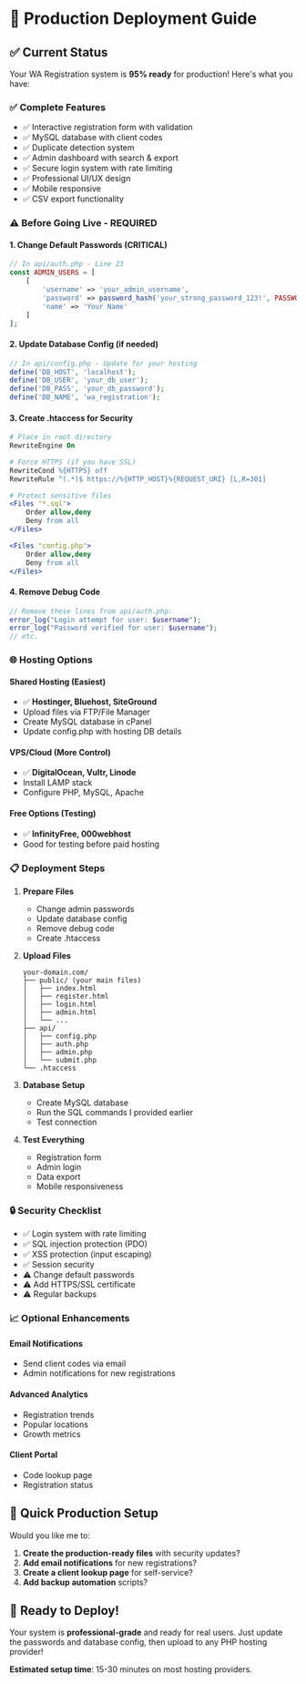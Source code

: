 # 🚀 Production Deployment Guide

## ✅ Current Status
Your WA Registration system is **95% ready** for production! Here's what you have:

### ✅ **Complete Features**
- ✅ Interactive registration form with validation
- ✅ MySQL database with client codes
- ✅ Duplicate detection system
- ✅ Admin dashboard with search & export
- ✅ Secure login system with rate limiting
- ✅ Professional UI/UX design
- ✅ Mobile responsive
- ✅ CSV export functionality

### ⚠️ **Before Going Live - REQUIRED**

#### 1. **Change Default Passwords** (CRITICAL)
```php
// In api/auth.php - Line 23
const ADMIN_USERS = [
    [
        'username' => 'your_admin_username',
        'password' => password_hash('your_strong_password_123!', PASSWORD_DEFAULT),
        'name' => 'Your Name'
    ]
];
```

#### 2. **Update Database Config** (if needed)
```php
// In api/config.php - Update for your hosting
define('DB_HOST', 'localhost');
define('DB_USER', 'your_db_user');
define('DB_PASS', 'your_db_password');
define('DB_NAME', 'wa_registration');
```

#### 3. **Create .htaccess for Security**
```apache
# Place in root directory
RewriteEngine On

# Force HTTPS (if you have SSL)
RewriteCond %{HTTPS} off
RewriteRule ^(.*)$ https://%{HTTP_HOST}%{REQUEST_URI} [L,R=301]

# Protect sensitive files
<Files "*.sql">
    Order allow,deny
    Deny from all
</Files>

<Files "config.php">
    Order allow,deny
    Deny from all
</Files>
```

#### 4. **Remove Debug Code**
```php
// Remove these lines from api/auth.php:
error_log("Login attempt for user: $username");
error_log("Password verified for user: $username");
// etc.
```

### 🌐 **Hosting Options**

#### **Shared Hosting** (Easiest)
- ✅ **Hostinger, Bluehost, SiteGround**
- Upload files via FTP/File Manager
- Create MySQL database in cPanel
- Update config.php with hosting DB details

#### **VPS/Cloud** (More Control)
- ✅ **DigitalOcean, Vultr, Linode**
- Install LAMP stack
- Configure PHP, MySQL, Apache

#### **Free Options** (Testing)
- ✅ **InfinityFree, 000webhost**
- Good for testing before paid hosting

### 📋 **Deployment Steps**

1. **Prepare Files**
   - Change admin passwords
   - Update database config
   - Remove debug code
   - Create .htaccess

2. **Upload Files**
   ```
   your-domain.com/
   ├── public/ (your main files)
   │   ├── index.html
   │   ├── register.html
   │   ├── login.html
   │   ├── admin.html
   │   └── ...
   ├── api/
   │   ├── config.php
   │   ├── auth.php
   │   ├── admin.php
   │   └── submit.php
   └── .htaccess
   ```

3. **Database Setup**
   - Create MySQL database
   - Run the SQL commands I provided earlier
   - Test connection

4. **Test Everything**
   - Registration form
   - Admin login
   - Data export
   - Mobile responsiveness

### 🔒 **Security Checklist**

- ✅ Login system with rate limiting
- ✅ SQL injection protection (PDO)
- ✅ XSS protection (input escaping)
- ✅ Session security
- ⚠️ Change default passwords
- ⚠️ Add HTTPS/SSL certificate
- ⚠️ Regular backups

### 📈 **Optional Enhancements**

#### **Email Notifications**
- Send client codes via email
- Admin notifications for new registrations

#### **Advanced Analytics**
- Registration trends
- Popular locations
- Growth metrics

#### **Client Portal**
- Code lookup page
- Registration status

## 🎯 **Quick Production Setup**

Would you like me to:
1. **Create the production-ready files** with security updates?
2. **Add email notifications** for new registrations?
3. **Create a client lookup page** for self-service?
4. **Add backup automation** scripts?

## 🚀 **Ready to Deploy!**

Your system is **professional-grade** and ready for real users. Just update the passwords and database config, then upload to any PHP hosting provider!

**Estimated setup time**: 15-30 minutes on most hosting providers.
